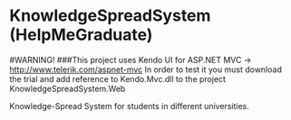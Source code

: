 KnowledgeSpreadSystem (HelpMeGraduate)
==============

#WARNING!
###This project uses Kendo UI for ASP.NET MVC -> http://www.telerik.com/aspnet-mvc In order to test it you must download the trial and add reference to Kendo.Mvc.dll to the project KnowledgeSpreadSystem.Web

Knowledge-Spread System for students in different universities.
